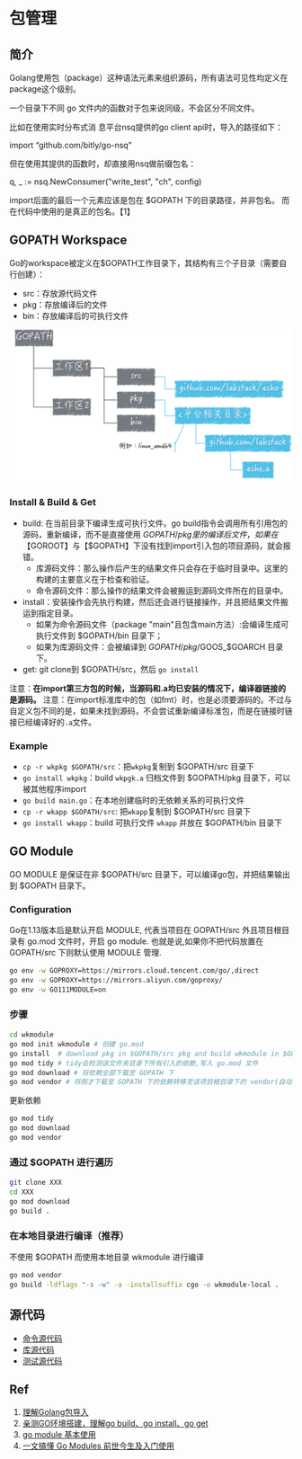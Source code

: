 # 包管理

## 简介
Golang使用包（package）这种语法元素来组织源码，所有语法可见性均定义在package这个级别。

一个目录下不同 go 文件内的函数对于包来说同级，不会区分不同文件。

比如在使用实时分布式消 息平台nsq提供的go client api时，导入的路径如下：

   import “github.com/bitly/go-nsq”

但在使用其提供的函数时，却直接用nsq做前缀包名：

   q, _ := nsq.NewConsumer("write_test", "ch", config)

import后面的最后一个元素应该是包在 $GOPATH 下的目录路径，并非包名。
而在代码中使用的是真正的包名。【1】

## GOPATH Workspace
Go的workspace被定义在$GOPATH工作目录下，其结构有三个子目录（需要自行创建）：
- src：存放源代码文件
- pkg：存放编译后的文件
- bin：存放编译后的可执行文件 

![img](figures/2fdfb5620e072d864907870e61ae5f3c.png)

### Install & Build & Get
- build: 在当前目录下编译生成可执行文件。go build指令会调用所有引用包的源码，重新编译，而不是直接使用 $GOPATH/pkg 里的编译后文件，如果在【$GOROOT】与【$GOPATH】下没有找到import引入包的项目源码，就会报错。
  - 库源码文件：那么操作后产生的结果文件只会存在于临时目录中。这里的构建的主要意义在于检查和验证。
  - 命令源码文件：那么操作的结果文件会被搬运到源码文件所在的目录中。
- install：安装操作会先执行构建，然后还会进行链接操作，并且把结果文件搬运到指定目录。
  - 如果为命令源码文件（package "main"且包含main方法）:会编译生成可执行文件到 $GOPATH/bin 目录下；
  - 如果为库源码文件：会被编译到 $GOPATH/pkg/$GOOS_$GOARCH 目录下。 
- get: git clone到 $GOPATH/src，然后 `go install` 

注意：**在import第三方包的时候，当源码和.a均已安装的情况下，编译器链接的是源码。**
注意：在import标准库中的包（如fmt）时，也是必须要源码的。不过与自定义包不同的是，如果未找到源码，不会尝试重新编译标准包，而是在链接时链接已经编译好的`.a`文件。

### Example
- `cp -r wkpkg $GOPATH/src`：把`wkpkg`复制到 $GOPATH/src 目录下
- `go install wkpkg`：build `wkpgk.a` 归档文件到 $GOPATH/pkg 目录下，可以被其他程序import
- `go build main.go`：在本地创建临时的无依赖关系的可执行文件
- `cp -r wkapp $GOPATH/src`: 把`wkapp`复制到 $GOPATH/src 目录下
- `go install wkapp`：build 可执行文件 `wkapp` 并放在 $GOPATH/bin 目录下


## GO Module
GO MODULE 是保证在非 $GOPATH/src 目录下，可以编译go包，并把结果输出到 $GOPATH 目录下。

### Configuration
Go在1.13版本后是默认开启 MODULE, 代表当项目在 GOPATH/src 外且项目根目录有 go.mod 文件时，开启 go module.
也就是说,如果你不把代码放置在 GOPATH/src 下则默认使用 MODULE 管理.

```bash
go env -w GOPROXY=https://mirrors.cloud.tencent.com/go/,direct
go env -w GOPROXY=https://mirrors.aliyun.com/goproxy/
go env -w GO111MODULE=on
```

### 步骤
```bash
cd wkmodule
go mod init wkmodule # 创建 go.mod
go install  # download pkg in $GOPATH/src pkg and build wkmodule in $GOPATH/bin
go mod tidy # tidy会检测该文件夹目录下所有引入的依赖,写入 go.mod 文件
go mod download # 将依赖全部下载至 GOPATH 下
go mod vendor # 将刚才下载至 GOPATH 下的依赖转移至该项目根目录下的 vendor(自动新建) 文件夹下
```

更新依赖
```bash
go mod tidy
go mod download
go mod vendor
```

### 通过 $GOPATH 进行遍历
```bash
git clone XXX
cd XXX
go mod download
go build .
```

### 在本地目录进行编译（推荐）
不使用 $GOPATH 而使用本地目录 wkmodule 进行编译

```bash
go mod vendor
go build -ldflags "-s -w" -a -installsuffix cgo -o wkmodule-local .
```


## 源代码

- [命令源代码](cmd-code.md)
- [库源代码](archi-code.md)
- [测试源代码](test-code.md)



## Ref

1. [理解Golang包导入](https://studygolang.com/articles/3189)
1. [亲测GO环境搭建，理解go build、go install、go get](https://blog.csdn.net/zhangliangzi/article/details/77914943)
1. [go module 基本使用](https://www.cnblogs.com/chnmig/p/11806609.html)
1. [一文搞懂 Go Modules 前世今生及入门使用](https://www.cnblogs.com/wongbingming/p/12941021.html)


